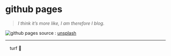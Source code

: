 # github pages

> *I think it’s more like, I am therefore I blog.*

![github pages](https://images.unsplash.com/photo-1455390582262-044cdead277a "github pages")
source : [unsplash](https://unsplash.com)



---


　turf 🌿　
